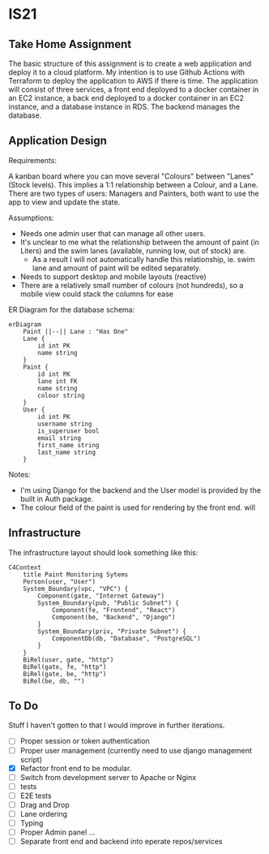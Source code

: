 # IS21

## Take Home Assignment

The basic structure of this assignment is to create a web application and deploy
it to a cloud platform. My intention is to use Github Actions with Terraform to
deploy the application to AWS if there is time. The application will consist of
three services, a front end deployed to a docker container in an EC2 instance, a
back end deployed to a docker container in an EC2 instance, and a database
instance in RDS. The backend manages the database.

## Application Design

Requirements:

A kanban board where you can move several "Colours" between "Lanes" (Stock
levels). This implies a 1:1 relationship between a Colour, and a Lane. There are
two types of users: Managers and Painters, both want to use the app to view and
update the state.

Assumptions:

- Needs one admin user that can manage all other users.
- It's unclear to me what the relationship between the amount of paint (in
Liters) and the swim lanes (available, running low, out of stock) are.
    - As a result I will not automatically handle this relationship, ie. swim
    lane and amount of paint will be edited separately.
- Needs to support desktop and mobile layouts (reactive)
- There are a relatively small number of colours (not hundreds), so a mobile
view could stack the columns for ease

ER Diagram for the database schema:

```mermaid
erDiagram
    Paint ||--|| Lane : "Has One"
    Lane {
        id int PK
        name string
    }
    Paint {
        id int PK
        lane int FK
        name string
        colour string
    }
    User {
        id int PK
        username string
        is_superuser bool
        email string
        first_name string
        last_name string
    }
```

Notes:
- I'm using Django for the backend and the User model is provided by the built
in Auth package.
- The colour field of the paint is used for rendering by the front end.
will

## Infrastructure

The infrastructure layout should look something like this:

```mermaid
C4Context
    title Paint Monitoring Sytems
    Person(user, "User")
    System_Boundary(vpc, "VPC") {
        Component(gate, "Internet Gateway")
        System_Boundary(pub, "Public Subnet") {
            Component(fe, "Frontend", "React")
            Component(be, "Backend", "Django")
        }
        System_Boundary(priv, "Private Subnet") {
            ComponentDb(db, "Database", "PostgreSQL")
        }
    }
    BiRel(user, gate, "http")
    BiRel(gate, fe, "http")
    BiRel(gate, be, "http")
    BiRel(be, db, "")
```

## To Do

Stuff I haven't gotten to that I would improve in further iterations.

- [ ] Proper session or token authentication
- [ ] Proper user management (currently need to use django management script)
- [x] Refactor front end to be modular.
- [ ] Switch from development server to Apache or Nginx
- [ ] tests
- [ ] E2E tests
- [ ] Drag and Drop
- [ ] Lane ordering
- [ ] Typing
- [ ] Proper Admin panel
...
- [ ] Separate front end and backend into eperate repos/services
